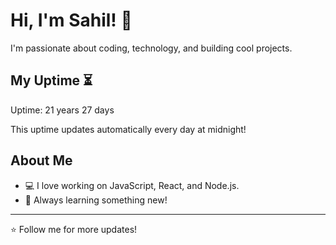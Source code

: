 # Hi, I'm Sahil! 👋

I'm passionate about coding, technology, and building cool projects.

## My Uptime ⏳
Uptime: 21 years 27 days

This uptime updates automatically every day at midnight!

## About Me
- 💻 I love working on JavaScript, React, and Node.js.
- 🎯 Always learning something new!

---

⭐️ Follow me for more updates!
